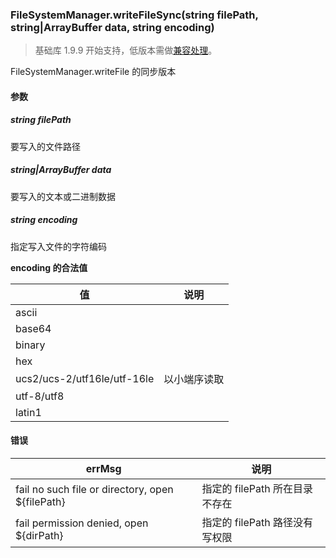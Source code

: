 <!-- https://developers.weixin.qq.com/miniprogram/dev/api/file/FileSystemManager.writeFileSync.html -->

### FileSystemManager.writeFileSync(string filePath, string|ArrayBuffer data, string encoding)

> 基础库 1.9.9 开始支持，低版本需做[兼容处理](https://developers.weixin.qq.com/miniprogram/dev/framework/compatibility.html)。

FileSystemManager.writeFile 的同步版本

#### 参数

##### string filePath

要写入的文件路径

##### string|ArrayBuffer data

要写入的文本或二进制数据

##### string encoding

指定写入文件的字符编码

**encoding 的合法值**

  值                            |  说明     
--------------------------------|-----------
  ascii                         |           
  base64                        |           
  binary                        |           
  hex                           |           
  ucs2/ucs-2/utf16le/utf-16le   |以小端序读取
  utf-8/utf8                    |           
  latin1                        |           

#### 错误

  errMsg                                             |  说明                   
-----------------------------------------------------|-------------------------
  fail no such file or directory, open ${filePath}   |指定的 filePath 所在目录不存在
  fail permission denied, open ${dirPath}            |指定的 filePath 路径没有写权限
